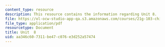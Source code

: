 ```yaml
---
content_type: resource
description: This resource contains the information regarding Unit 8.
file: https://ol-ocw-studio-app-qa.s3.amazonaws.com/courses/21g-103-chinese-iii-regular-fall-2005/aa346c607311be47c076e3d252a57474_MIT21G_103F05_unit8.pdf
file_type: application/pdf
resourcetype: Document
title: Unit  8
uid: aa346c60-7311-be47-c076-e3d252a57474
---
```

